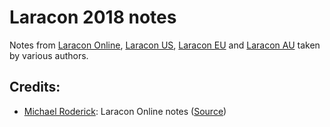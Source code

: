 # Laracon 2018 notes

Notes from [Laracon Online](https://laracon.net), [Laracon US](https://laracon.us), [Laracon EU](https://laracon.eu) and [Laracon AU](https://laracon.au) taken by various authors.

## Credits:

- [Michael Roderick](https://github.com/rodericktech): Laracon Online notes ([Source](https://github.com/rodericktech/laracon-online-2018-notes))
